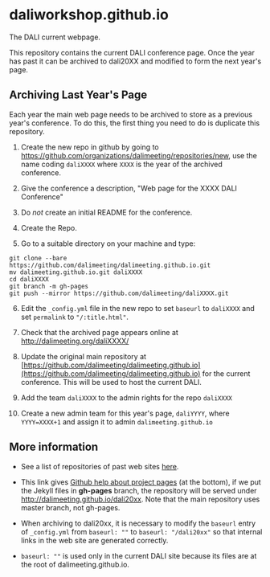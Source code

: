 # daliworkshop.github.io

The DALI current webpage.

This repository contains the current DALI conference page. Once the year has past it can be archived to dali20XX and modified to form the next year's page.


## Archiving Last Year's Page

Each year the main web page needs to be archived to store as a previous year's conference. To do this, the first thing you need to do is duplicate this repository. 

1. Create the new repo in github by going to <https://github.com/organizations/dalimeeting/repositories/new>, use the name coding `daliXXXX` where `XXXX` is the year of the archived conference. 

2. Give the conference a description, "Web page for the XXXX DALI Conference"

3. Do *not* create an initial README for the conference. 

4. Create the Repo.

5. Go to a suitable directory on your machine and type:

```
git clone --bare https://github.com/dalimeeting/dalimeeting.github.io.git
mv dalimeeting.github.io.git daliXXXX
cd daliXXXX
git branch -m gh-pages
git push --mirror https://github.com/dalimeeting/daliXXXX.git
```
6. Edit the `_config.yml` file in the new repo to set `baseurl` to `daliXXXX` and set `permalink` to  `"/:title.html"`.

7. Check that the archived page appears online at http://dalimeeting.org/daliXXXX/

8. Update the original main repository at [https://github.com/dalimeeting/dalimeeting.github.io](https://github.com/dalimeeting/dalimeeting.github.io) for the current conference.
This will be used to host the current DALI.

9. Add the team `daliXXXX` to the admin rights for the repo `daliXXXX`

10. Create a new admin team for this year's page, `daliYYYY`, where `YYYY=XXXX+1` and assign it to admin `dalimeeting.github.io` 

## More information

* See
  a list of repositories of past web sites [here](https://github.com/dalimeeting/).

* This link gives [Github help about project
pages](https://help.github.com/articles/user-organization-and-project-pages/)
(at the bottom), if we put the Jekyll files in **gh-pages** branch, the repository
will be served under http://dalimeeting.github.io/dali20xx. Note that the main
repository uses master branch, not gh-pages.

* When archiving to dali20xx, it is necessary to modify the ``baseurl``
  entry of ``_config.yml`` from ``baseurl: ""`` to ``baseurl: "/dali20xx"``
so that internal links in the web site are generated correctly.  

* ``baseurl:
""`` is used only in the current DALI site because its files are at the root
of dalimeeting.github.io.


